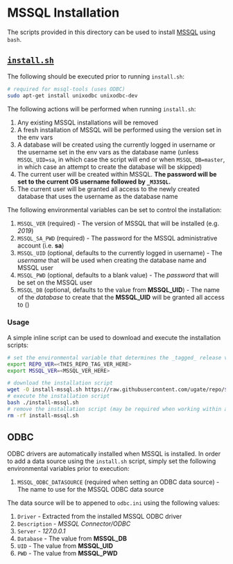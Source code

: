 # MSSQL Installation
The scripts provided in this directory can be used to install [MSSQL](https://www.microsoft.com/en-us/sql-server) using `bash`.

## [`install.sh`](install.sh)
The following should be executed prior to running `install.sh`:

```sh
# required for mssql-tools (uses ODBC)
sudo apt-get install unixodbc unixodbc-dev
```

The following actions will be performed when running `install.sh`:

1. Any existing MSSQL installations will be removed
1. A fresh installation of MSSQL will be performed using the version set in the env vars
1. A database will be created using the currently logged in username or the username set in the env vars as the database name (unless `MSSQL_UID=sa`, in which case the script will end or when `MSSQL_DB=master`, in which case an attempt to create the database will be skipped)
1. The current user will be created within MSSQL. __The password will be set to the current OS username followed by `_M33SQL`.__
1. The current user will be granted all access to the newly created database that uses the username as the database name

The following environmental variables can be set to control the installation:

1. `MSSQL_VER` (required) - The version of MSSQL that will be installed (e.g. _2019_)
1. `MSSQL_SA_PWD` (required) - The password for the MSSQL administrative account (i.e. __sa__)
1. `MSSQL_UID` (optional, defaults to the currently logged in username) - The _username_ that will be used when creating the database name and MSSQL user
1. `MSSQL_PWD` (optional, defaults to a blank value) - The _password_ that will be set on the MSSQL user
1. `MSSQL_DB` (optional, defaults to the value from __MSSQL_UID__) - The name of the _database_ to create that the __MSSQL_UID__ will be granted all access to ()

### Usage
A simple inline script can be used to download and execute the installation scripts:

```sh
# set the environmental variable that determines the _tagged_ release version of the installation scripts
export REPO_VER=<THIS_REPO_TAG_VER_HERE>
export MSSQL_VER=<MSSQL_VER_HERE>

# download the installation script
wget -O install-mssql.sh https://raw.githubusercontent.com/ugate/repo/$REPO_VER/MSSQL/install.sh
# execute the installation script
bash ./install-mssql.sh
# remove the installation script (may be required when working within a repository directory)
rm -rf install-mssql.sh
```

## ODBC
ODBC drivers are automatically installed when MSSQL is installed. In order to add a data source using the `install.sh` script, simply set the following environmental variables prior to execution:

1. `MSSQL_ODBC_DATASOURCE` (required when setting an ODBC data source) - The name to use for the MSSQL ODBC data source

The data source will be to appened to `odbc.ini` using the following values:

1. `Driver` - Extracted from the installed MSSQL ODBC driver
1. `Description` - _MSSQL Connector/ODBC_
1. `Server` - _127.0.0.1_
1. `Database` - The value from __MSSQL_DB__
1. `UID` - The value from __MSSQL_UID__
1. `PWD` - The value from __MSSQL_PWD__